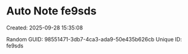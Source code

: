 ﻿# Auto Note fe9sds
Created: 2025-09-28 15:35:08

Random GUID: 98551471-3db7-4ca3-ada9-50e435b626cb
Unique ID: fe9sds
